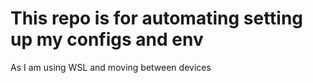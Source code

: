 # This repo is for automating setting up my configs and env
As I am using WSL and moving between devices
